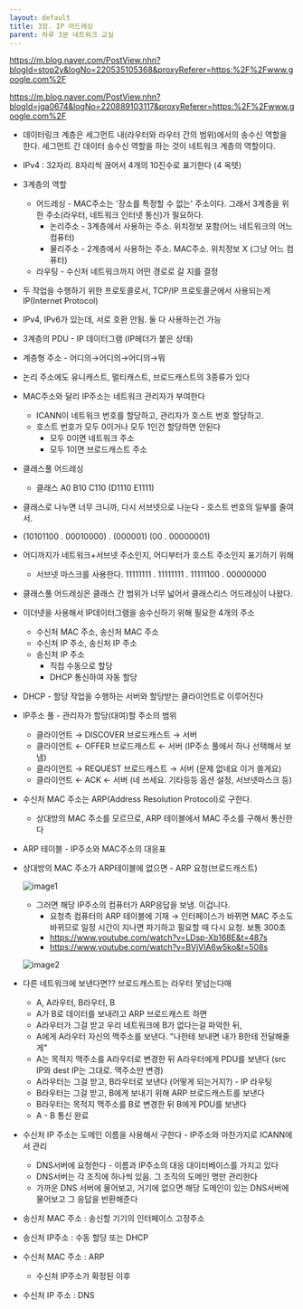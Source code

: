 ```yaml
---
layout: default
title: 3장. IP 어드레싱
parent: 하루 3분 네트워크 교실
---
```


https://m.blog.naver.com/PostView.nhn?blogId=stop2y&logNo=220535105368&proxyReferer=https:%2F%2Fwww.google.com%2F

https://m.blog.naver.com/PostView.nhn?blogId=jga0674&logNo=220889103117&proxyReferer=https:%2F%2Fwww.google.com%2F

- 데이터링크 계층은 세그먼트 내(라우터와 라우터 간의 범위)에서의 송수신 역할을 한다. 세그먼트 간 데이터 송수신 역할을 하는 것이 네트워크 계층의 역할이다.
- IPv4 : 32자리. 8자리씩 끊어서 4개의 10진수로 표기한다 (4 옥텟)
- 3계층의 역할
    - 어드레싱 - MAC주소는 '장소를 특정할 수 없는' 주소이다. 그래서 3계층을 위한 주소(라우터, 네트워크 인터넷 통신)가 필요하다.
        - 논리주소 - 3계층에서 사용하는 주소. 위치정보 포함(어느 네트워크의 어느 컴퓨터)
        - 물리주소 - 2계층에서 사용하는 주소. MAC주소. 위치정보 X (그냥 어느 컴퓨터)
    - 라우팅 - 수신처 네트워크까지 어떤 경로로 갈 지를 결정
- 두 작업을 수행하기 위한 프로토콜로서, TCP/IP 프로토콜군에서 사용되는게 IP(Internet Protocol)
- IPv4, IPv6가 있는데, 서로 호환 안됨. 둘 다 사용하는건 가능
- 3계층의 PDU - IP 데이터그램 (IP헤더가 붙은 상태)
- 계층형 주소 - 어디의→어디의→어디의→뭐
- 논리 주소에도 유니캐스트, 멀티캐스트, 브로드캐스트의 3종류가 있다
- MAC주소와 달리 IP주소는 네트워크 관리자가 부여한다
    - ICANN이 네트워크 번호를 할당하고, 관리자가 호스트 번호 할당하고.
    - 호스트 번호가 모두 0이거나 모두 1인건 할당하면 안된다
        - 모두 0이면 네트워크 주소
        - 모두 1이면 브로드캐스트 주소
- 클래스풀 어드레싱
    - 클래스 A0 B10 C110 (D1110 E1111)
- 클래스로 나누면 너무 크니까, 다시 서브넷으로 나눈다 - 호스트 번호의 일부를 줄여서.
- (10101100 . 00010000) . (000001) (00 . 00000001)
- 어디까지가 네트워크+서브넷 주소인지, 어디부터가 호스트 주소인지 표기하기 위해
    - 서브넷 마스크를 사용한다. 11111111 . 11111111 . 11111100 . 00000000
- 클래스풀 어드레싱은 클래스 간 범위가 너무 넓어서 클래스리스 어드레싱이 나왔다.
- 이더넷을 사용해서 IP데이터그램을 송수신하기 위해 필요한 4개의 주소
    - 수신처 MAC 주소, 송신처 MAC 주소
    - 수신처 IP 주소, 송신처 IP 주소
    - 송신처 IP 주소
        - 직접 수동으로 할당
        - DHCP 통신하여 자동 할당
- DHCP - 할당 작업을 수행하는 서버와 할당받는 클라이언트로 이루어진다
- IP주소 풀 - 관리자가 할당(대여)할 주소의 범위
    - 클라이언트 → DISCOVER 브로드캐스트 → 서버
    - 클라이언트 ← OFFER 브로드캐스트 ← 서버 (IP주소 풀에서 하나 선택해서 보냄)
    - 클라이언트 → REQUEST 브로드캐스트 → 서버 (문제 없네요 이거 쓸게요)
    - 클라이언트 ← ACK ← 서버 (네 쓰세요. 기타등등 옵션 설정, 서브넷마스크 등)
- 수신처 MAC 주소는 ARP(Address Resolution Protocol)로 구한다.
    - 상대방의 MAC 주소를 모르므로, ARP 테이블에서 MAC 주소를 구해서 통신한다
- ARP 테이블 - IP주소와 MAC주소의 대응표
- 상대방의 MAC 주소가 ARP테이블에 없으면 - ARP 요청(브로드캐스트)
    
    ![image1](https://s3-us-west-2.amazonaws.com/secure.notion-static.com/13b3cdac-c613-4e50-a993-50c5890797d0/Untitled.png)
    
    - 그러면 해당 IP주소의 컴퓨터가 ARP응답을 보냄. 이겁니다.
        - 요청측 컴퓨터의 ARP 테이블에 기재 → 인터페이스가 바뀌면 MAC 주소도 바뀌므로 일정 시간이 지나면 파기하고 필요할 때 다시 요청. 보통 300초
        - https://www.youtube.com/watch?v=LDsp-Xb168E&t=487s
        - https://www.youtube.com/watch?v=BVjVlA6w5ko&t=508s
    
    ![image2](https://s3-us-west-2.amazonaws.com/secure.notion-static.com/2e75714f-170c-40bf-8cdd-71e2cef82e09/Untitled.png)
    
- 다른 네트워크에 보낸다면?? 브로드캐스트는 라우터 못넘는다매
    - A, A라우터, B라우터, B
    - A가 B로 데이터를 보내려고 ARP 브로드캐스트 하면
    - A라우터가 그걸 받고 우리 네트워크에 B가 없다는걸 파악한 뒤,
    - A에게 A라우터 자신의 맥주소를 보낸다. "나한테 보내면 내가 B한테 전달해줄게"
    - A는 목적지 맥주소를 A라우터로 변경한 뒤 A라우터에게 PDU를 보낸다 (src IP와 dest IP는 그대로. 맥주소만 변경)
    - A라우터는 그걸 받고, B라우터로 보낸다 (어떻게 되는거지?) - IP 라우팅
    - B라우터는 그걸 받고, B에게 보내기 위해 ARP 브로드캐스트를 보낸다
    - B라우터는 목적지 맥주소를 B로 변경한 뒤 B에게 PDU를 보낸다
    - A - B 통신 완료
- 수신처 IP 주소는 도메인 이름을 사용해서 구한다 - IP주소와 마찬가지로 ICANN에서 관리
    - DNS서버에 요청한다 - 이름과 IP주소의 대응 대이터베이스를 가지고 있다
    - DNS서버는 각 조직에 하나씩 있음. 그 조직의 도메인 명만 관리한다
    - 가까운 DNS 서버에 물어보고, 거기에 없으면 해당 도메인이 있는 DNS서버에 물어보고 그 응답을 반환해준다
- 송신처 MAC 주소 : 송신할 기기의 인터페이스 고정주소
- 송신처 IP주소 : 수동 할당 또는 DHCP
- 수신처 MAC 주소 : ARP
    - 수신처 IP주소가 확정된 이후
- 수신처 IP 주소 : DNS